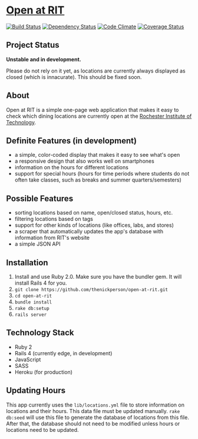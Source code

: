 # [Open at RIT](http://openatrit.herokuapp.com)
[![Build Status](https://secure.travis-ci.org/thenickperson/open-at-rit.png?branch=master)](http://travis-ci.org/thenickperson/open-at-rit)
[![Dependency Status](https://gemnasium.com/thenickperson/open-at-rit.png)](https://gemnasium.com/thenickperson/open-at-rit)
[![Code Climate](https://codeclimate.com/github/thenickperson/open-at-rit.png)](https://codeclimate.com/github/thenickperson/open-at-rit)
[![Coverage Status](https://coveralls.io/repos/thenickperson/open-at-rit/badge.png)](https://coveralls.io/r/thenickperson/open-at-rit)

## Project Status
__Unstable and in development.__

Please do not rely on it yet, as locations are currently always displayed as
closed (which is innacurate). This should be fixed soon.

## About
Open at RIT is a simple one-page web application that makes it easy to check
which dining locations are currently open at the [Rochester Institute of
Technology](https://www.rit.edu).

## Definite Features (in development)
- a simple, color-coded display that makes it easy to see what's open
- a responsive design that also works well on smartphones
- information on the hours for different locations
- support for special hours (hours for time periods where students do not often
  take classes, such as breaks and summer quarters/semesters)

## Possible Features
- sorting locations based on name, open/closed status, hours, etc.
- filtering locations based on tags
- support for other kinds of locations (like offices, labs, and stores)
- a scraper that automatically updates the app's database with information from
  RIT's website
- a simple JSON API

## Installation
1. Install and use Ruby 2.0. Make sure you have the bundler gem. It will
   install Rails 4 for you.
2. `git clone https://github.com/thenickperson/open-at-rit.git`
3. `cd open-at-rit`
4. `bundle install`
5. `rake db:setup`
6. `rails server`

## Technology Stack
- Ruby 2
- Rails 4 (currently edge, in development)
- JavaScript
- SASS
- Heroku (for production)

## Updating Hours
This app currently uses the `lib/locations.yml` file to store information on
locations and their hours. This data file must be updated manually. `rake
db:seed` will use this file to generate the database of locations from this
file. After that, the database should not need to be modified unless hours
or locations need to be updated.
